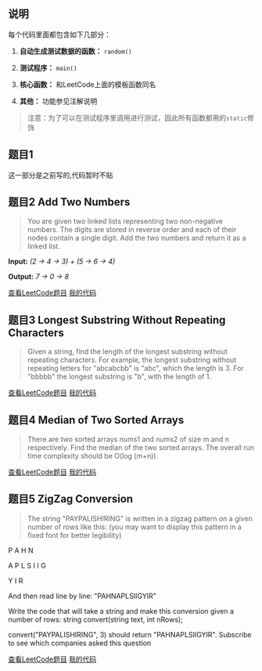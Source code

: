 ## 说明每个代码里面都包含如下几部分：1. **自动生成测试数据的函数：** ```random()```2. **测试程序：** ```main()```3. **核心函数：** 和LeetCode上面的模板函数同名4. **其他：** 功能参见注解说明> 注意：为了可以在测试程序里调用进行测试，因此所有函数都用的```static```修饰## 题目1这一部分是之前写的,代码暂时不贴## 题目2 Add Two Numbers> You are given two linked lists representing two non-negative numbers. The digits are stored in reverse order and each of their nodes contain a single digit. Add the two numbers and return it as a linked list.> **Input:** *(2 -> 4 -> 3) + (5 -> 6 -> 4)*> **Output:** *7 -> 0 -> 8*[查看LeetCode题目](https://leetcode.com/problems/add-two-numbers/) [我的代码](https://github.com/nomadlx/LeetCode-java/blob/master/src/nomadlx/leetcode/_02AddTwoNumbers/Solution.java)## 题目3 Longest Substring Without Repeating Characters> Given a string, find the length of the longest substring without repeating characters. For example, the longest substring without repeating letters for "abcabcbb" is "abc", which the length is 3. For "bbbbb" the longest substring is "b", with the length of 1.[查看LeetCode题目](https://leetcode.com/problems/longest-substring-without-repeating-characters/) [我的代码](https://github.com/nomadlx/LeetCode-java/blob/master/src/nomadlx/leetcode/_03LongestSubstringWithoutRepeatingCharacters/Solution.java)## 题目4 Median of Two Sorted Arrays> There are two sorted arrays nums1 and nums2 of size m and n respectively. Find the median of the two sorted arrays. The overall run time complexity should be O(log (m+n)).[查看LeetCode题目](https://leetcode.com/problems/median-of-two-sorted-arrays/) [我的代码](https://github.com/nomadlx/LeetCode-java/blob/master/src/nomadlx/leetcode/_04MedianofTwoSortedArrays/Solution.java)## 题目5 ZigZag Conversion> The string "PAYPALISHIRING" is written in a zigzag pattern on a given number of rows like this: (you may want to display this pattern in a fixed font for better legibility) > P   A   H   N> A   P   L    S    I    I    G> Y    I    R> And then read line by line: "PAHNAPLSIIGYIR">Write the code that will take a string and make this conversion given a number of rows: string convert(string text, int nRows);>convert("PAYPALISHIRING", 3) should return "PAHNAPLSIIGYIR". Subscribe to see which companies asked this question[查看LeetCode题目](https://leetcode.com/problems/zigzag-conversion/) [我的代码](https://github.com/nomadlx/LeetCode-java/blob/master/src/nomadlx/leetcode/_05ZigZagConversion/Solution.java)